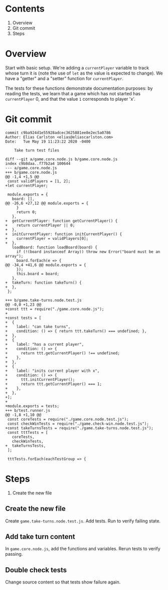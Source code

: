 # Contents
1. Overview
2. Git commit
3. Steps

# Overview
Start with basic setup. We're adding a `currentPlayer` variable to track whose turn it is (note the use of `let` as the value is expected to change). We have a "getter" and a "setter" function for `currentPlayer`. 

The tests for these functions demonstrate documentation purposes: by reading the tests, we learn that a game which has not started has `currentPlayer` 0, and that the value `1` corresponds to player 'x'.

# Git commit
```
commit c9ba924d1e55928adcec3625881ee8e2ec5a0786
Author: Elias Carlston <elias@eliascarlston.com>
Date:   Tue May 19 11:23:22 2020 -0400

    Take turn test files

diff --git a/game.core.node.js b/game.core.node.js
index c9b8daa..f77b2a4 100644
--- a/game.core.node.js
+++ b/game.core.node.js
@@ -1,4 +1,5 @@
 const validPlayers = [1, 2];
+let currentPlayer;
 
 module.exports = {
   board: [],
@@ -26,6 +27,12 @@ module.exports = {
     }
     return 0;
   },
+  getCurrentPlayer: function getCurrentPlayer() {
+    return currentPlayer || 0;
+  },
+  initCurrentPlayer: function initCurrentPlayer() {
+    currentPlayer = validPlayers[0];
+  },
   loadBoard: function loadBoard(board) {
     if (!(board instanceof Array)) throw new Error("board must be an array");
     board.forEach(e => {
@@ -34,4 +41,6 @@ module.exports = {
     });
     this.board = board;
   },
+  takeTurn: function takeTurn() {
+  },
 };

+++ b/game.take-turns.node.test.js
@@ -0,0 +1,23 @@
+const ttt = require("./game.core.node.js");
+
+const tests = [
+  {
+    label: "can take turns",
+    condition: () => { return ttt.takeTurn() === undefined; },
+  },
+  {
+    label: "has a current player",
+    condition: () => { 
+      return ttt.getCurrentPlayer() !== undefined; 
+    },
+  },
+  {
+    label: "inits current player with x",
+    condition: () => { 
+      ttt.initCurrentPlayer();
+      return ttt.getCurrentPlayer() === 1; 
+    },
+  },
+];
+
+module.exports = tests;
+++ b/test.runner.js
@@ -1,8 +1,10 @@
 const coreTests = require("./game.core.node.test.js");
 const checkWinTests = require("./game.check-win.node.test.js");
+const takeTurnsTests = require("./game.take-turns.node.test.js");
 const tttTests = [
   coreTests,
   checkWinTests,
+  takeTurnsTests,
 ];
 
 tttTests.forEach(eachTestGroup => {
```

# Steps
1. Create the new file

## Create the new file
Create `game.take-turns.node.test.js`.  Add tests. Run to verify failing state. 

## Add take turn content
In `game.core.node.js`, add the functions and variables. Rerun tests to verify passing. 

## Double check tests
Change source content so that tests show failure again. 
